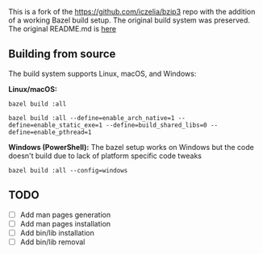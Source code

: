 This is a fork of the https://github.com/iczelia/bzip3 repo with the addition of a working Bazel build setup.
The original build system was preserved.
The original README.md is [here](READMEORIG.md)

## Building from source

The build system supports Linux, macOS, and Windows:

**Linux/macOS:**

```console
bazel build :all
```

```
bazel build :all --define=enable_arch_native=1 --define=enable_static_exe=1 --define=build_shared_libs=0 --define=enable_pthread=1
```

**Windows (PowerShell):**
The bazel setup works on Windows but the code doesn't build due to lack of platform specific code tweaks

```console
bazel build :all --config=windows
```

## TODO

- [ ] Add man pages generation
- [ ] Add man pages installation
- [ ] Add bin/lib installation
- [ ] Add bin/lib removal
